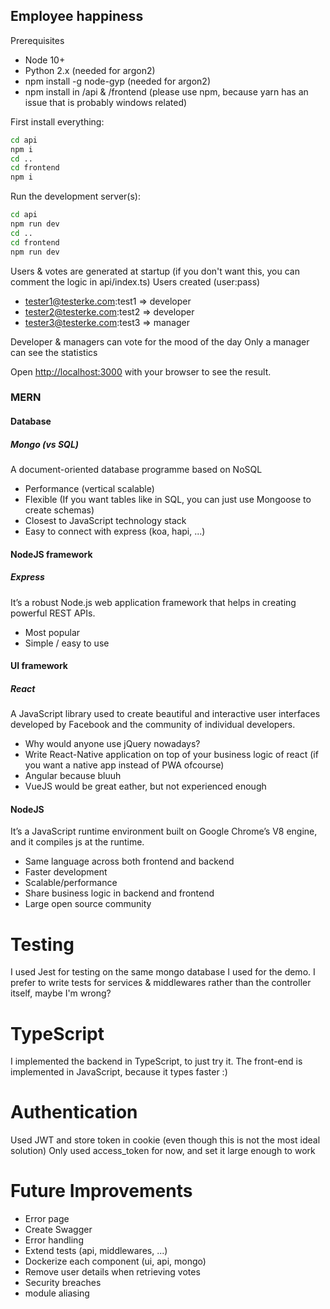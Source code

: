 ## Employee happiness 

Prerequisites
* Node 10+
* Python 2.x (needed for argon2)
* npm install -g node-gyp (needed for argon2)
* npm install in /api & /frontend (please use npm, because yarn has an issue that is probably windows related)

First install everything:
```bash
cd api
npm i
cd ..
cd frontend
npm i
```

Run the development server(s):
```bash
cd api
npm run dev
cd ..
cd frontend
npm run dev
```

Users & votes are generated at startup (if you don't want this, you can comment the logic in api/index.ts)
Users created (user:pass)
* tester1@testerke.com:test1 => developer
* tester2@testerke.com:test2 => developer
* tester3@testerke.com:test3 => manager

Developer & managers can vote for the mood of the day
Only a manager can see the statistics

Open [http://localhost:3000](http://localhost:3000) with your browser to see the result.

### MERN
#### Database
##### Mongo (vs SQL)

A document-oriented database programme based on NoSQL
* Performance (vertical scalable)
* Flexible (If you want tables like in SQL, you can just use Mongoose to create schemas)
* Closest to JavaScript technology stack
* Easy to connect with express (koa, hapi, ...)

#### NodeJS framework
##### Express
It’s a robust Node.js web application framework that helps in creating powerful REST APIs.
* Most popular
* Simple / easy to use

#### UI framework
##### React
A JavaScript library used to create beautiful and interactive user interfaces developed by Facebook and the community of individual developers.
* Why would anyone use jQuery nowadays?
* Write React-Native application on top of your business logic of react (if you want a native app instead of PWA ofcourse)
* Angular because bluuh
* VueJS would be great eather, but not experienced enough

#### NodeJS
It’s a JavaScript runtime environment built on Google Chrome’s V8 engine, and it compiles js at the runtime.
* Same language across both frontend and backend
* Faster development 
* Scalable/performance
* Share business logic in backend and frontend
* Large open source community

# Testing
I used Jest for testing on the same mongo database I used for the demo.
I prefer to write tests for services & middlewares rather than the controller itself, maybe I'm wrong?

# TypeScript
I implemented the backend in TypeScript, to just try it.
The front-end is implemented in JavaScript, because it types faster :)


# Authentication 

Used JWT and store token in cookie (even though this is not the most ideal solution)
Only used access_token for now, and set it large enough to work


# Future Improvements 
* Error page
* Create Swagger
* Error handling
* Extend tests (api, middlewares, ...)
* Dockerize each component (ui, api, mongo)
* Remove user details when retrieving votes
* Security breaches
* module aliasing